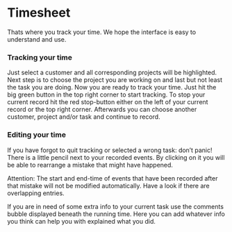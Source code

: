 # Timesheet

Thats where you track your time. We hope the interface is easy to understand and use.

### Tracking your time

Just select a customer and all corresponding projects will be highlighted. Next step is to choose the project you are working on and last but not least the task you are doing. Now you are ready to track your time. Just hit the big green button in the top right corner to start tracking. To stop your current record hit the red stop-button either on the left of your current record or the top right corner. Afterwards you can choose another customer, project and/or task and continue to record.

### Editing your time

If you have forgot to quit tracking or selected a wrong task: don’t panic! There is a little pencil next to your recorded events. By clicking on it you will be able to rearrange a mistake that might have happened.

Attention: The start and end-time of events that have been recorded after that mistake will not be modified automatically. Have a look if there are overlapping entries.

If you are in need of some extra info to your current task use the comments bubble displayed beneath the running time. Here you can add whatever info you think can help you with explained what you did.
